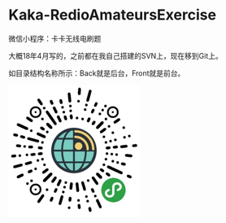 # Kaka-RedioAmateursExercise
微信小程序：卡卡无线电刷题

大概18年4月写的，之前都在我自己搭建的SVN上，现在移到Git上。

如目录结构名称所示：Back就是后台，Front就是前台。

![](./img/jpg.jpg)